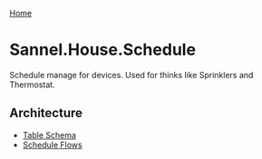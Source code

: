 [Home](../index.md)
# Sannel.House.Schedule
Schedule manage for devices. Used for thinks like Sprinklers and Thermostat.

## Architecture
* [Table Schema](Schema.md)
* [Schedule Flows](ScheduleFlows.md)